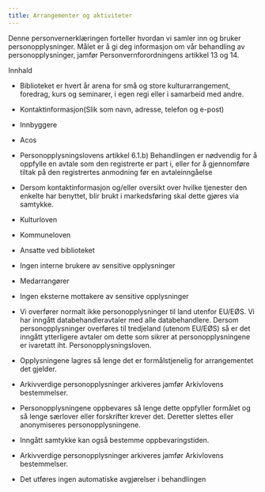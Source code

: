 ```yaml
---
title: Arrangementer og aktiviteter
---
```



  

Denne personvernerklæringen forteller hvordan vi samler inn og bruker personopplysninger. Målet er å gi deg informasjon om vår behandling av personopplysninger, jamfør Personvernforordningens artikkel 13 og 14.

  

Innhald

*   Biblioteket er hvert år arena for små og store kulturarrangement, foredrag, kurs og seminarer, i egen regi eller i samarbeid med andre.  
    
*   Kontaktinformasjon(Slik som navn, adresse, telefon og e-post)  
    
*   Innbyggere  
    
*   Acos  
    
*   Personopplysningslovens artikkel 6.1.b) Behandlingen er nødvendig for å oppfylle en avtale som den registrerte er part i, eller for å gjennomføre tiltak på den registrertes anmodning før en avtaleinngåelse  
    
*   Dersom kontaktinformasjon og/eller oversikt over hvilke tjenester den enkelte har benyttet, blir brukt i markedsføring skal dette gjøres via samtykke.  
    
*   Kulturloven  
    
*   Kommuneloven  
    
*   Ansatte ved biblioteket  
    
*   Ingen interne brukere av sensitive opplysninger  
    
*   Medarrangører  
    
*   Ingen eksterne mottakere av sensitive opplysninger  
    
*   Vi overfører normalt ikke personopplysninger til land utenfor EU/EØS. Vi har inngått databehandleravtaler med alle databehandlere. Dersom personopplysninger overføres til tredjeland (utenom EU/EØS) så er det inngått ytterligere avtaler om dette som sikrer at personopplysningene er ivaretatt iht. Personopplysningsloven.  
    
*   Opplysningene lagres så lenge det er formålstjenelig for arrangementet det gjelder.  
    
*   Arkivverdige personopplysninger arkiveres jamfør Arkivlovens bestemmelser.  
    
*   Personopplysningene oppbevares så lenge dette oppfyller formålet og så lenge særlover eller forskrifter krever det. Deretter slettes eller anonymiseres personopplysningene.  
    
*   Inngått samtykke kan også bestemme oppbevaringstiden.  
    
*   Arkivverdige personopplysninger arkiveres jamfør Arkivlovens bestemmelser.  
    
*   Det utføres ingen automatiske avgjørelser i behandlingen